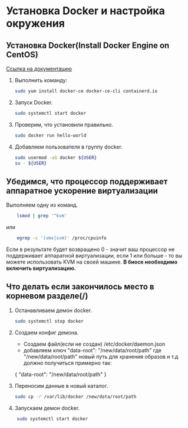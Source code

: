 # Установка Docker и настройка окружения

## Установка Docker(Install Docker Engine on CentOS)

[Ссылка на документацию](https://docs.docker.com/engine/install/centos/)

1. Выполнить команду:

    ```bash
    sudo yum install docker-ce docker-ce-cli containerd.io
    ```

2. Запуск Docker.

    ```bash
    sudo systemctl start docker
    ```

3. Проверим, что установили правильно.

    ```bash
    sudo docker run hello-world
    ```

4. Добавляем пользователя в группу docker.

    ```bash
    sudo usermod -aG docker ${USER}
    su - ${USER}
    ```

## Убедимся, что процессор поддерживает аппаратное ускорение виртуализации

Выполняем одну из команд.

```bash
    lsmod | grep '^kvm'
```

или

```bash
    egrep -c '(vmx|svm)' /proc/cpuinfo
```

Если в результате будет возвращено 0 - значит ваш процессор не поддерживает аппаратной виртуализации, если 1 или больше - то вы можете использовать KVM на своей машине.
__В биосе необходимо включить виртуализацию.__

## Что делать если закончилось место в корневом разделе(/)

1. Останавливаем демон docker.

    ```bash
    sudo systemctl stop docker
    ```

2. Создаем конфиг демона.

    - Создаем файл(если не создан) /etc/docker/daemon.json
    - добавляем ключ "data-root": "/new/data/root/path"
    где "/new/data/root/path" новый путь для хранения образов и т.д
    должно получиться примерно так:

    {
        "data-root": "/new/data/root/path"
    }

3. Переносим данные в новый каталог.

    ```bash
    sudo cp -r /var/lib/docker /new/data/root/path
    ```

4. Запускаем демон docker.

```bash
    sudo systemctl start docker
```






